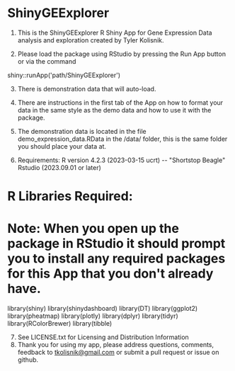 # ShinyGEExplorer

1. This is the ShinyGEExplorer R Shiny App for Gene Expression Data analysis and exploration created by Tyler Kolisnik.

2. Please load the package using RStudio by pressing the Run App button or via the command

shiny::runApp('path/ShinyGEExplorer')

3. There is demonstration data that will auto-load. 

4. There are instructions in the first tab of the App on how to format your data in the same style as the demo data and how to use it with the package.

5. The demonstration data is located in the file demo_expression_data.RData in the /data/ folder, this is the same folder you should place your data at.

6. Requirements:
R version 4.2.3 (2023-03-15 ucrt) -- "Shortstop Beagle"
Rstudio (2023.09.01 or later)

# R Libraries Required:
# Note: When you open up the package in RStudio it should prompt you to install any required packages for this App that you don't already have. 

library(shiny)
library(shinydashboard)
library(DT)
library(ggplot2)
library(pheatmap)
library(plotly)
library(dplyr)
library(tidyr)
library(RColorBrewer)
library(tibble)

7. See LICENSE.txt for Licensing and Distribution Information
8. Thank you for using my app, please address questions, comments, feedback to tkolisnik@gmail.com or submit a pull request or issue on github. 
